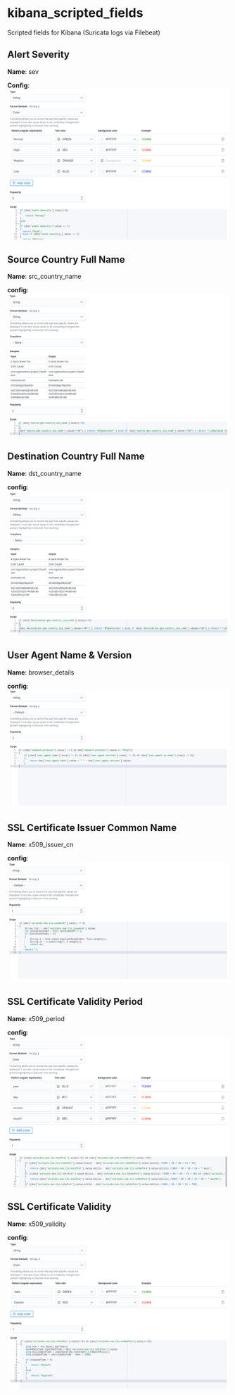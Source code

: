 # kibana_scripted_fields
Scripted fields for Kibana (Suricata logs via Filebeat)

## **Alert Severity**

**Name**: sev

**Config**:
![aa](https://raw.githubusercontent.com/ousshr47/kibana_scripted_fields/master/config_img/sev.png)

## **Source Country Full Name** 

**Name**: src_country_name

**config**: 
![aa](https://raw.githubusercontent.com/ousshr47/kibana_scripted_fields/master/config_img/src_country_name.png)

## **Destination Country Full Name** 

**Name**: dst_country_name

**config**: 
![aa](https://raw.githubusercontent.com/ousshr47/kibana_scripted_fields/master/config_img/dst_country_name.png)

## **User Agent Name & Version** 

**Name**: browser_details

**config**: 
![aa](https://raw.githubusercontent.com/ousshr47/kibana_scripted_fields/master/config_img/browser_details.png)

## **SSL Certificate Issuer Common Name** 

**Name**: x509_issuer_cn

**config**: 
![aa](https://raw.githubusercontent.com/ousshr47/kibana_scripted_fields/master/config_img/x509_issuer_cn.png)

## **SSL Certificate Validity Period** 

**Name**: x509_period

**config**: 
![aa](https://raw.githubusercontent.com/ousshr47/kibana_scripted_fields/master/config_img/x509_period.png)

## **SSL Certificate Validity** 

**Name**: x509_validity

**config**: 
![aa](https://raw.githubusercontent.com/ousshr47/kibana_scripted_fields/master/config_img/x509_validity.png)
